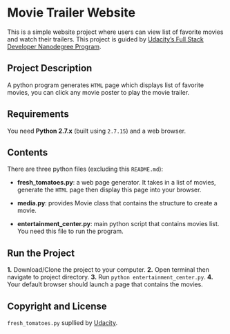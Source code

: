 # Movie Trailer Website
This is a simple website project where users can view list of favorite movies and watch their trailers. This project is guided by [Udacity’s Full Stack Developer Nanodegree Program](https://sa.udacity.com/course/full-stack-web-developer-nanodegree--nd004).

## Project Description
A python program generates `HTML` page which displays list of favorite movies, you can click any movie poster to play the movie trailer.

## Requirements
You need **Python 2.7.x** (built using `2.7.15`) and a web browser.

## Contents
There are three python files (excluding this `README.md`):
* **fresh_tomatoes.py**:  a web page generator. It takes in a list of movies, generate the `HTML` page then display this page into your browser.

* **media.py**: provides Movie class that contains the structure to create a movie.

* **entertainment_center.py**: main python script that contains movies list. You need this file to run the program.

## Run the Project
**1.** Download/Clone the project to your computer.
**2.**  Open terminal then navigate to project directory.
**3.** Run `python entertainment_center.py`.
**4.** Your default browser should launch a page that contains the movies.

## Copyright and License
`fresh_tomatoes.py` supllied by [Udacity](https://sa.udacity.com/).



